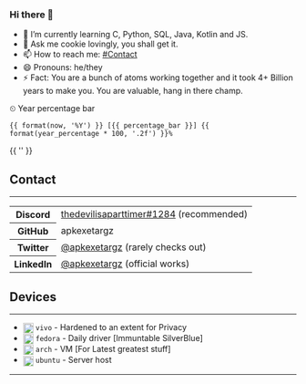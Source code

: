 ### Hi there 👋

<!--
**digiby/digiby** is a ✨ _special_ ✨ repository because its `README.md` (this file) appears on your GitHub profile.
Here are some ideas to get you started:
- 🔭 ~~I’m currently working on Android, iOS projects and Web development.~~
- 👯 ~~I’m looking to collaborate on Android projects.~~
- 🤔 ~~I’m looking for help with maintaining and improving my projects.~~

-->
- 🌱 I’m currently learning C, Python, SQL, Java, Kotlin and JS.
- 💬 Ask me cookie lovingly, you shall get it.
- 📫 How to reach me: [#Contact](#Contact)
- 😄 Pronouns: he/they
- ⚡ Fact: You are a bunch of atoms working together and it took 4+ Billion years to make you. You are valuable, hang in there champ.

<summary>&#x23f2; Year percentage bar</summary>
<pre><code>{{ format(now, '%Y') }} [{{ percentage_bar }}] {{ format(year_percentage * 100, '.2f') }}%</code></pre>
{{ '' }}


<h2>
Contact
</h2>

***

<table>
<tr>
<th>
<strong>Discord</strong>
</th>
<td>
<a href="https://discord.com/users/1014462977539313704">thedevilisaparttimer#1284</a> (recommended)
</td>
</tr>
<tr>
<th>GitHub</th>
<td>apkexetargz</td>
</tr>
<tr>
<th>Twitter</th>
<td><a href="https://twitter.com/apkexetargz">@apkexetargz</a> (rarely checks out)</td>
</tr>
<tr>
<th>LinkedIn</th>
<td><a href="https://www.linkedin.com/in/apkexetargz">@apkexetargz</a> (official works)</td>
</tr>
</table>

<h2>Devices</h2>

***

<!-- Styles are ignored in README rendering on GitHub profile but work on GitHub Pages -->
- <img src="https://cdn.5ht2.me/android.svg" width="18" style="vertical-align: middle"> `vivo` - Hardened to an extent for Privacy
- <img src="https://api.iconify.design/logos:fedora.svg" width="18" style="vertical-align: middle"> `fedora` - Daily driver [Immuntable SilverBlue]
- <img src="https://api.iconify.design/logos:archlinux.svg" width="18" style="vertical-align: middle"> `arch` - VM [For Latest greatest stuff]
- <img src="https://api.iconify.design/logos:ubuntu.svg" width="18" style="vertical-align: middle"> `ubuntu` - Server host

***
